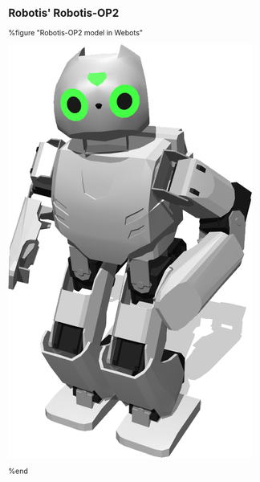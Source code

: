 ## Robotis' Robotis-OP2

%figure "Robotis-OP2 model in Webots"

![model.png](images/robots/robotis-op2/model.png)

%end
